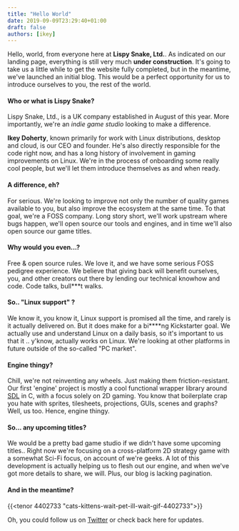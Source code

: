 ```yaml
---
title: "Hello World"
date: 2019-09-09T23:29:40+01:00
draft: false
authors: [ikey]
---
```


Hello, world, from everyone here at **Lispy Snake, Ltd.**. As indicated on our landing page, everything is still very much **under construction**.
It's going to take us a little while to get the website fully completed, but in the meantime, we've launched an initial blog. This would be a perfect
opportunity for us to introduce ourselves to you, the rest of the world.

#### Who or what is Lispy Snake?

Lispy Snake, Ltd., is a UK company established in August of this year. More importantly, we're an _indie game studio_ looking to make a difference.

__Ikey Doherty__, known primarily for work with Linux distributions, desktop and cloud, is our CEO and founder. He's also directly responsible for the
code right now, and has a long history of involvement in gaming improvements on Linux. We're in the process of onboarding some really cool people, but we'll let them introduce themselves as and when ready.

#### A difference, eh?

For serious. We're looking to improve not only the number of quality games available to you, but also improve the ecosystem at the same time.
To that goal, we're a FOSS company. Long story short, we'll work upstream where bugs happen, we'll open source our tools and engines, and in time
we'll also open source our game titles.

#### Why would you even...?

Free & open source rules. We love it, and we have some serious FOSS pedigree experience. We believe that giving back will benefit ourselves, you,
and other creators out there by lending our technical knowhow and code. Code talks, bull\*\*\*t walks.

#### So.. "Linux support" ?

We know it, you know it, Linux support is promised all the time, and rarely is it actually delivered on. But it does make for a bi\*\*\*\*ng Kickstarter goal.
We actually use and understand Linux on a daily basis, so it's important to us that it .. y'know, actually works on Linux. We're looking at other platforms
in future outside of the so-called "PC market".

#### Engine thingy?

Chill, we're not reinventing any wheels. Just making them friction-resistant. Our first 'engine' project is mostly a cool functional wrapper library around
[SDL](https://libsdl.org/) in C, with a focus solely on 2D gaming. You know that boilerplate crap you hate with sprites, tilesheets, projections, GUIs, scenes and graphs? Well,
us too. Hence, engine thingy.

#### So... any upcoming titles?

We would be a pretty bad game studio if we didn't have some upcoming titles.. Right now we're focusing on a cross-platform 2D strategy game with a somewhat
Sci-Fi focus, on account of we're geeks. A lot of this development is actually helping us to flesh out our engine, and when we've got more details to share,
we will. Plus, our blog is lacking pagination.

#### And in the meantime?

{{<tenor 4402733 "cats-kittens-wait-pet-ill-wait-gif-4402733">}}

Oh, you could follow us on [Twitter](https://twitter.com/LispySnakeLtd) or check back here for updates.
